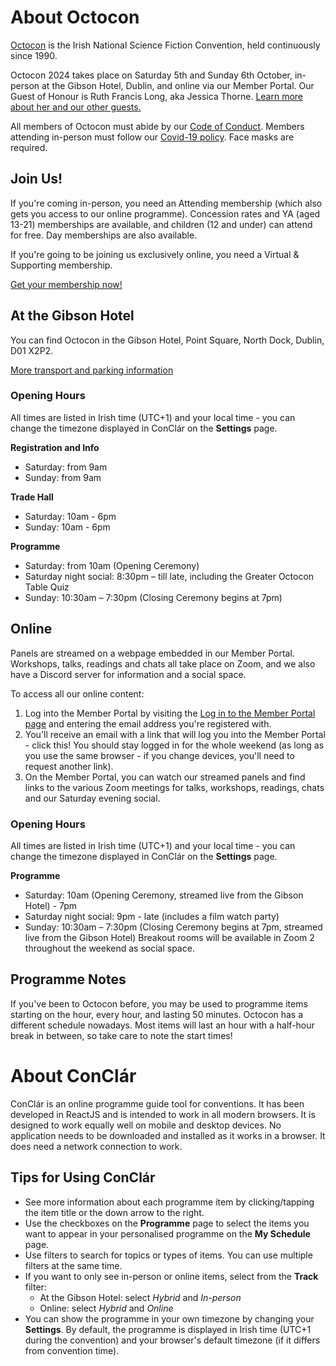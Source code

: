 # About Octocon
[Octocon](https://octocon.com) is the Irish National Science Fiction Convention, held continuously since 1990.

Octocon 2024 takes place on Saturday 5th and Sunday 6th October, in-person at the Gibson Hotel, Dublin, and online via our Member Portal.
Our Guest of Honour is Ruth Francis Long, aka Jessica Thorne. [Learn more about her and our other guests.](https://2024.octocon.com/octocon-guests/)

All members of Octocon must abide by our [Code of Conduct](https://2024.octocon.com/code-of-conduct/). Members attending in-person must follow our [Covid-19 policy](https://2024.octocon.com/covid-19-policy/). Face masks are required.

## Join Us!
If you're coming in-person, you need an Attending membership (which also gets you access to our online programme). Concession rates and YA (aged 13-21) memberships are available, and children (12 and under) can attend for free. Day memberships are also available.

If you're going to be joining us exclusively online, you need a Virtual & Supporting membership.

[Get your membership now!](https://registration.octocon.com)

## At the Gibson Hotel
You can find Octocon in the Gibson Hotel, Point Square, North Dock, Dublin, D01 X2P2.

[More transport and parking information](https://2024.octocon.com/venue/)


### Opening Hours 
All times are listed in Irish time (UTC+1) and your local time - you can change the timezone displayed in ConClár on the **Settings** page.

**Registration and Info**
* Saturday: from 9am
* Sunday: from 9am

**Trade Hall**
* Saturday: 10am - 6pm
* Sunday: 10am - 6pm

**Programme**
* Saturday: from 10am (Opening Ceremony)
* Saturday night social: 8:30pm – till late, including the Greater Octocon Table Quiz 
* Sunday: 10:30am – 7:30pm (Closing Ceremony begins at 7pm)

## Online
Panels are streamed on a webpage embedded in our Member Portal. Workshops, talks, readings and chats all take place on Zoom, and we also have a Discord server for information and a social space.

To access all our online content:

1. Log into the Member Portal by visiting the [Log in to the Member Portal page](https://registration.octocon.com/2024/members/check) and entering the email address you're registered with. 
2. You'll receive an email with a link that will log you into the Member Portal - click this! You should stay logged in for the whole weekend (as long as you use the same browser - if you change devices, you'll need to request another link).
3. On the Member Portal, you can watch our streamed panels and find links to the various Zoom meetings for talks, workshops, readings, chats and our Saturday evening social.

### Opening Hours
All times are listed in Irish time (UTC+1) and your local time - you can change the timezone displayed in ConClár on the **Settings** page.

**Programme**
* Saturday: 10am (Opening Ceremony, streamed live from the Gibson Hotel) - 7pm
* Saturday night social: 9pm - late (includes a film watch party)
* Sunday: 10:30am – 7:30pm (Closing Ceremony begins at 7pm, streamed live from the Gibson Hotel)
Breakout rooms will be available in Zoom 2 throughout the weekend as social space.

## Programme Notes
If you've been to Octocon before, you may be used to programme items starting on the hour, every hour, and lasting 50 minutes. Octocon has a different schedule nowadays. Most items will last an hour with a half-hour break in between, so take care to note the start times!

# About ConClár
ConClár is an online programme guide tool for conventions.
It has been developed in ReactJS and is intended to work in all modern browsers. It is designed to work equally well on mobile and desktop devices. No application needs to be downloaded and installed as it works in a browser. It does need a network connection to work.

## Tips for Using ConClár

* See more information about each programme item by clicking/tapping the item title or the down arrow to the right.
* Use the checkboxes on the **Programme** page to select the items you want to appear in your personalised programme on the **My Schedule** page.
* Use filters to search for topics or types of items. You can use multiple filters at the same time.
* If you want to only see in-person or online items, select from the **Track** filter:
	* At the Gibson Hotel: select *Hybrid* and *In-person*
	* Online: select *Hybrid* and *Online*
* You can show the programme in your own timezone by changing your **Settings**. By default, the programme is displayed in Irish time (UTC+1 during the convention) and your browser's default timezone (if it differs from convention time).